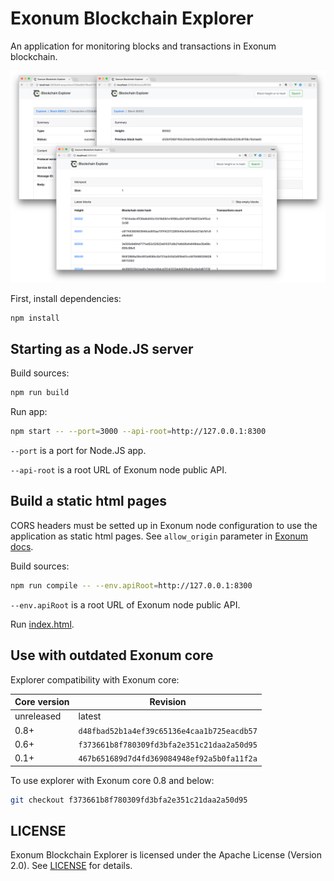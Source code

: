 # Exonum Blockchain Explorer

An application for monitoring blocks and transactions in Exonum blockchain.

![Exonum Blockchain Explorer](Screenshot.png)

First, install dependencies:

```sh
npm install
```

## Starting as a Node.JS server

Build sources:

```sh
npm run build
```

Run app:

```sh
npm start -- --port=3000 --api-root=http://127.0.0.1:8300
```

`--port` is a port for Node.JS app.

`--api-root` is a root URL of Exonum node public API.

## Build a static html pages

CORS headers must be setted up in Exonum node configuration to use the application as static html pages.
See `allow_origin` parameter in [Exonum docs](https://exonum.com/doc/architecture/configuration/#api).

Build sources:

```sh
npm run compile -- --env.apiRoot=http://127.0.0.1:8300
```

`--env.apiRoot` is a root URL of Exonum node public API.

Run [index.html](index.html).

## Use with outdated Exonum core

Explorer compatibility with Exonum core:

| Core version | Revision |
|---|---|
| unreleased | latest |
| 0.8+ | `d48fbad52b1a4ef39c65136e4caa1b725eacdb57` |
| 0.6+ | `f373661b8f780309fd3bfa2e351c21daa2a50d95` |
| 0.1+ | `467b651689d7d4fd369084948ef92a5b0fa11f2a` |

To use explorer with Exonum core 0.8 and below:

```sh
git checkout f373661b8f780309fd3bfa2e351c21daa2a50d95
```

## LICENSE

Exonum Blockchain Explorer is licensed under the Apache License (Version 2.0).
See [LICENSE](https://github.com/exonum/blockchain-explorer/blob/master/LICENSE) for details.

